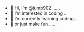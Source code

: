 - 👋 Hi, I’m @jump902 ......
- 👀 I’m interested in coding ..
- 🌱 I’m currently learning coding ...
- 🌱 or just make fun ......

<!---
jump902/jump902 is a ✨ special ✨ repository because its `README.md` (this file) appears on your GitHub profile.
You can click the Preview link to take a look at your changes.
--->
